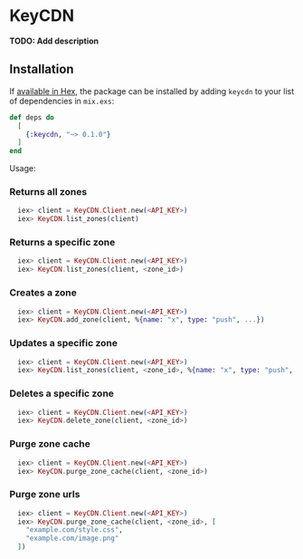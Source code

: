 # KeyCDN

**TODO: Add description**

## Installation

If [available in Hex](https://hex.pm/docs/publish), the package can be installed
by adding `keycdn` to your list of dependencies in `mix.exs`:

```elixir
def deps do
  [
    {:keycdn, "~> 0.1.0"}
  ]
end
```

Usage:

### Returns all zones

```elixir
  iex> client = KeyCDN.Client.new(<API_KEY>)
  iex> KeyCDN.list_zones(client)
```

### Returns a specific zone

```elixir
  iex> client = KeyCDN.Client.new(<API_KEY>)
  iex> KeyCDN.list_zones(client, <zone_id>)
```

### Creates a zone

```elixir
  iex> client = KeyCDN.Client.new(<API_KEY>)
  iex> KeyCDN.add_zone(client, %{name: "x", type: "push", ...})
```

### Updates a specific zone

```elixir
  iex> client = KeyCDN.Client.new(<API_KEY>)
  iex> KeyCDN.list_zones(client, <zone_id>, %{name: "x", type: "push", ...})
```

### Deletes a specific zone

```elixir
  iex> client = KeyCDN.Client.new(<API_KEY>)
  iex> KeyCDN.delete_zone(client, <zone_id>)
```

### Purge zone cache

```elixir
  iex> client = KeyCDN.Client.new(<API_KEY>)
  iex> KeyCDN.purge_zone_cache(client, <zone_id>)
```

### Purge zone urls

```elixir
  iex> client = KeyCDN.Client.new(<API_KEY>)
  iex> KeyCDN.purge_zone_cache(client, <zone_id>, [
    "example.com/style.css",
    "example.com/image.png"
  ])
```
